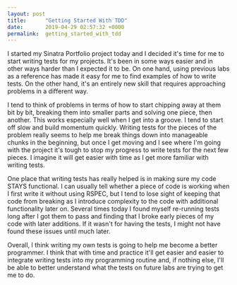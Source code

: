 ```yaml
---
layout: post
title:      "Getting Started With TDD"
date:       2019-04-29 02:57:32 +0000
permalink:  getting_started_with_tdd
---
```



I started my Sinatra Portfolio project today and I decided it's time for me to start writing tests for my projects.  It's been in some ways easier and in other ways harder than I expected it to be.  On one hand, using previous labs as a reference has made it easy for me to find examples of how to write tests.  On the other hand, it's an entirely new skill that requires approaching problems in a different way. 

I tend to think of problems in terms of how to start chipping away at them bit by bit, breaking them into smaller parts and solving one piece, then another.  This works especially well when I get into a groove.  I tend to start off slow and build momentum quickly.  Writing tests for the pieces of the problem really seems to help me break things down into manageable chunks in the beginning, but once I get moving and I see where I'm going with the project it's tough to stop my progress to write tests for the next few pieces.  I imagine it will get easier with time as I get more familiar with writing tests.

One place that writing tests has really helped is in making sure my code STAYS functional.  I can usually tell whether a piece of code is working when I first write it without using RSPEC, but I tend to lose sight of keeping that code from breaking as I introduce complexity to the code with additional functionality later on.  Several times today I found myself re-running tests long after I got them to pass and finding that I broke early pieces of my code with later additions.  If it wasn't for having the tests, I might not have found these issues until much later.

Overall, I think writing my own tests is going to help me become a better programmer.  I think that with time and practice it'll get easier and easier to integrate writing tests into my programming routine and, if nothing else, I'll be able to better understand what the tests on future labs are trying to get me to do.
